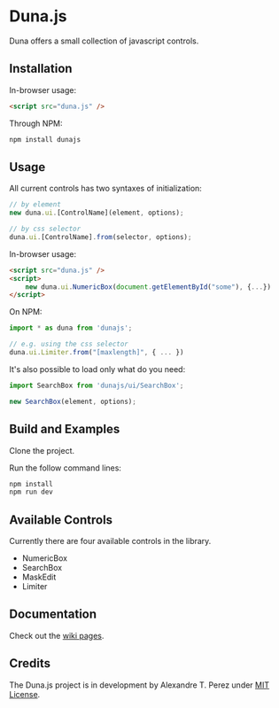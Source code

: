 # Duna.js

Duna offers a small collection of javascript controls.

## Installation

In-browser usage:

```html
<script src="duna.js" />
```

Through NPM:

```javascript
npm install dunajs
```

## Usage

All current controls has two syntaxes of initialization:

```javascript
// by element
new duna.ui.[ControlName](element, options);

// by css selector
duna.ui.[ControlName].from(selector, options);
```

In-browser usage:

```html
<script src="duna.js" />
<script>
    new duna.ui.NumericBox(document.getElementById("some"), {...})
</script>
```

On NPM:

```javascript
import * as duna from 'dunajs';

// e.g. using the css selector
duna.ui.Limiter.from("[maxlength]", { ... })
```

It's also possible to load only what do you need:

```javascript
import SearchBox from 'dunajs/ui/SearchBox';

new SearchBox(element, options);
```

## Build and Examples

Clone the project.

Run the follow command lines:

```sh
npm install
npm run dev
```

## Available Controls

Currently there are four available controls in the library.

- NumericBox
- SearchBox
- MaskEdit
- Limiter

## Documentation

Check out the [wiki pages](https://github.com/alexandretperez/Duna/wiki).

## Credits

The Duna.js project is in development by Alexandre T. Perez under [MIT License](LICENSE).
